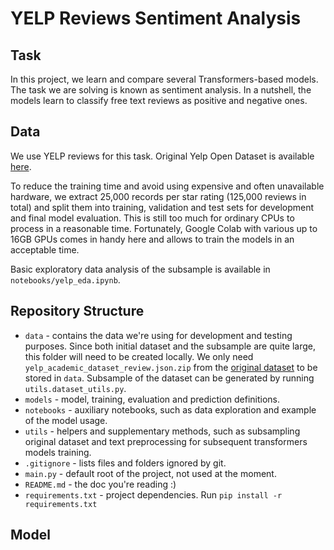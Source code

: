 # YELP Reviews Sentiment Analysis

## Task
In this project, we learn and compare several Transformers-based models. 
The task we are solving is known as sentiment analysis. In a nutshell, 
the models learn to classify free text reviews as positive and negative ones.

## Data
We use YELP reviews for this task. Original Yelp Open Dataset is available 
[here](https://www.yelp.com/dataset).

To reduce the training time and avoid using expensive and often 
unavailable hardware, we extract 25,000 records per star rating (125,000 
reviews in total) and split them into training, validation and test sets 
for development and final model evaluation. This is still too much for 
ordinary CPUs to process in a reasonable time. Fortunately, Google Colab
with various up to 16GB GPUs comes in handy here and allows to train the
models in an acceptable time. 

Basic exploratory data analysis of the subsample is available in 
`notebooks/yelp_eda.ipynb`. 

## Repository Structure
* `data` - contains the data we're using for development and testing purposes. 
Since both initial dataset and the subsample are quite large, this folder will
need to be created locally. We only need `yelp_academic_dataset_review.json.zip`
from the [original dataset](https://www.yelp.com/dataset) to be stored in `data`.
Subsample of the dataset can be generated by running `utils.dataset_utils.py`.   
* `models` - model, training, evaluation and prediction definitions.
* `notebooks` - auxiliary notebooks, such as data exploration and example of 
the model usage.
* `utils` - helpers and supplementary methods, such as subsampling original dataset 
and text preprocessing for subsequent transformers models training.
* `.gitignore` - lists files and folders ignored by git.
* `main.py` - default root of the project, not used at the moment.
* `README.md` - the doc you're reading :)
* `requirements.txt` - project dependencies. Run `pip install -r requirements.txt`

## Model
